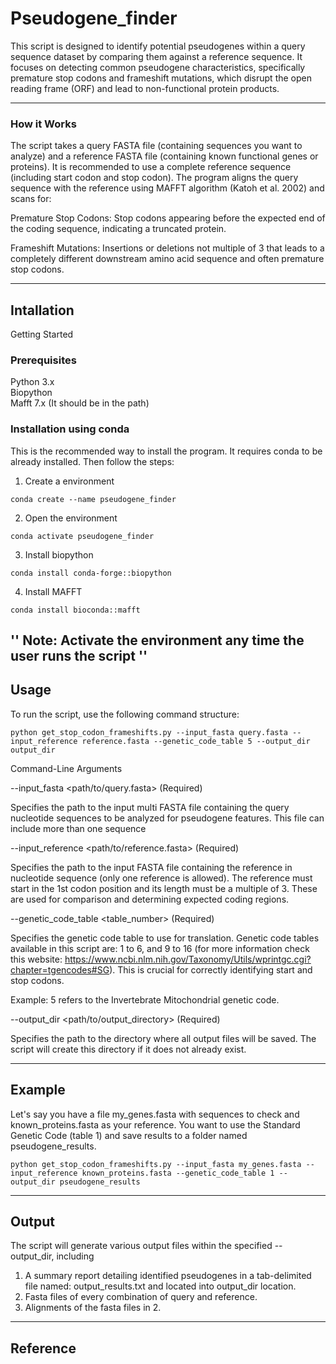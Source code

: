 # Pseudogene_finder

This script is designed to identify potential pseudogenes within a query sequence dataset by comparing them against a reference sequence. It focuses on detecting common pseudogene characteristics, specifically premature stop codons and frameshift mutations, which disrupt the open reading frame (ORF) and lead to non-functional protein products.

---

### How it Works

The script takes a query FASTA file (containing sequences you want to analyze) and a reference FASTA file (containing known functional genes or proteins). It is recommended to use a complete reference sequence (including start codon and stop codon). The program aligns the query sequence with the reference using MAFFT algorithm (Katoh et al. 2002) and scans for:

Premature Stop Codons: Stop codons appearing before the expected end of the coding sequence, indicating a truncated protein.

Frameshift Mutations: Insertions or deletions not multiple of 3 that leads to a completely different downstream amino acid sequence and often premature stop codons.

---

## Intallation

Getting Started
### Prerequisites

Python 3.x   
Biopython   
Mafft 7.x (It should be in the path)   

### Installation using conda

This is the recommended way to install the program. It requires conda to be already installed. Then follow the steps:

1. Create a environment
```
conda create --name pseudogene_finder
```
2. Open the environment
```
conda activate pseudogene_finder
```
3. Install biopython 
```
conda install conda-forge::biopython
```
4. Install MAFFT
```
conda install bioconda::mafft
```
''
Note: Activate the environment any time the user runs the script
''
---

## Usage
To run the script, use the following command structure:

```
python get_stop_codon_frameshifts.py --input_fasta query.fasta --input_reference reference.fasta --genetic_code_table 5 --output_dir output_dir
```

Command-Line Arguments

--input_fasta <path/to/query.fasta> (Required)

Specifies the path to the input multi FASTA file containing the query nucleotide sequences to be analyzed for pseudogene features. This file can include more than one sequence

--input_reference <path/to/reference.fasta> (Required)

Specifies the path to the input FASTA file containing the reference in nucleotide sequence (only one reference is allowed). The reference must start in the 1st codon position and its length must be a multiple of 3. These are used for comparison and determining expected coding regions.

--genetic_code_table <table_number> (Required)

Specifies the genetic code table to use for translation. Genetic code tables available in this script are: 1 to 6, and 9 to 16 (for more information check this website: https://www.ncbi.nlm.nih.gov/Taxonomy/Utils/wprintgc.cgi?chapter=tgencodes#SG). This is crucial for correctly identifying start and stop codons.

Example: 5 refers to the Invertebrate Mitochondrial genetic code.

--output_dir <path/to/output_directory> (Required)

Specifies the path to the directory where all output files will be saved. The script will create this directory if it does not already exist.

---

## Example
Let's say you have a file my_genes.fasta with sequences to check and known_proteins.fasta as your reference. You want to use the Standard Genetic Code (table 1) and save results to a folder named pseudogene_results.

```
python get_stop_codon_frameshifts.py --input_fasta my_genes.fasta --input_reference known_proteins.fasta --genetic_code_table 1 --output_dir pseudogene_results
```

---

## Output
The script will generate various output files within the specified --output_dir, including

1. A summary report detailing identified pseudogenes in a tab-delimited file named: output_results.txt and located into output_dir location.   
2. Fasta files of every combination of query and reference.
3. Alignments of the fasta files in 2.

---

## Reference
